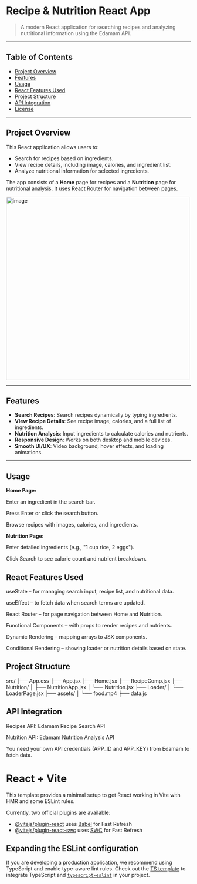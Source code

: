 # Recipe & Nutrition React App

> A modern React application for searching recipes and analyzing nutritional information using the Edamam API.

---

## Table of Contents
- [Project Overview](#project-overview)
- [Features](#features)
- [Usage](#usage)
- [React Features Used](#react-features-used)
- [Project Structure](#project-structure)
- [API Integration](#api-integration)
- [License](#license)

---

## Project Overview

This React application allows users to:

- Search for recipes based on ingredients.
- View recipe details, including image, calories, and ingredient list.
- Analyze nutritional information for selected ingredients.

The app consists of a **Home** page for recipes and a **Nutrition** page for nutritional analysis. It uses React Router for navigation between pages.

<img width="500" height="500" alt="image" src="https://github.com/user-attachments/assets/cf325b6b-94ec-41e1-a5c6-544439a0396e" />


---

## Features

- **Search Recipes**: Search recipes dynamically by typing ingredients.
- **View Recipe Details**: See recipe image, calories, and a full list of ingredients.
- **Nutrition Analysis**: Input ingredients to calculate calories and nutrients.
- **Responsive Design**: Works on both desktop and mobile devices.
- **Smooth UI/UX**: Video background, hover effects, and loading animations.

---

## Usage

**Home Page:**

Enter an ingredient in the search bar.

Press Enter or click the search button.

Browse recipes with images, calories, and ingredients.

**Nutrition Page:**

Enter detailed ingredients (e.g., "1 cup rice, 2 eggs").

Click Search to see calorie count and nutrient breakdown.

## React Features Used

useState – for managing search input, recipe list, and nutritional data.

useEffect – to fetch data when search terms are updated.

React Router – for page navigation between Home and Nutrition.

Functional Components – with props to render recipes and nutrients.

Dynamic Rendering – mapping arrays to JSX components.

Conditional Rendering – showing loader or nutrition details based on state.


## Project Structure
src/
├── App.css
├── App.jsx
├── Home.jsx
├── RecipeComp.jsx
├── Nutrition/
│   ├── NutritionApp.jsx
│   └── Nutrition.jsx
├── Loader/
│   └── LoaderPage.jsx
├── assets/
│   └── food.mp4
├── data.js

## API Integration

Recipes API: Edamam Recipe Search API

Nutrition API: Edamam Nutrition Analysis API

You need your own API credentials (APP_ID and APP_KEY) from Edamam to fetch data.



# React + Vite

This template provides a minimal setup to get React working in Vite with HMR and some ESLint rules.

Currently, two official plugins are available:

- [@vitejs/plugin-react](https://github.com/vitejs/vite-plugin-react/blob/main/packages/plugin-react/README.md) uses [Babel](https://babeljs.io/) for Fast Refresh
- [@vitejs/plugin-react-swc](https://github.com/vitejs/vite-plugin-react-swc) uses [SWC](https://swc.rs/) for Fast Refresh

## Expanding the ESLint configuration

If you are developing a production application, we recommend using TypeScript and enable type-aware lint rules. Check out the [TS template](https://github.com/vitejs/vite/tree/main/packages/create-vite/template-react-ts) to integrate TypeScript and [`typescript-eslint`](https://typescript-eslint.io) in your project.
